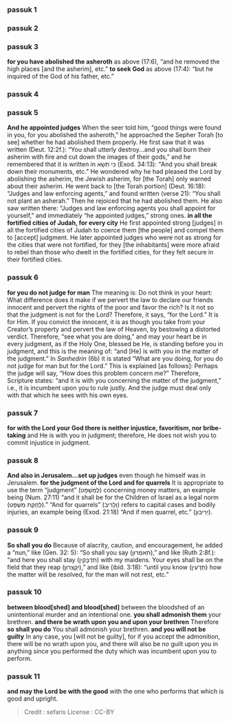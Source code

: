 
### passuk 1

### passuk 2

### passuk 3
<b>for you have abolished the asheroth</b> as above (17:6), “and he removed the high places [and the asherim], etc.”
<b>to seek God</b> as above (17:4): “but he inquired of the God of his father, etc.”

### passuk 4

### passuk 5
<b>And he appointed judges</b> When the seer told him, “good things were found in you, for you abolished the asheroth,” he approached the Sepher Torah [to see] whether he had abolished them properly. He first saw that it was written (Deut. 12:2f.): “You shall utterly destroy...and you shall burn their asherim with fire and cut down the images of their gods,” and he remembered that it is written in כִּי תִשָׂא (Exod. 34:13): “And you shall break down their monuments, etc.” He wondered why he had pleased the Lord by abolishing the asherim, the Jewish asherim, for [the Torah] only warned about their asherim. He went back to [the Torah portion] (Deut. 16:18): “Judges and law enforcing agents,” and found written (verse 21): “You shall not plant an asherah.” Then he rejoiced that he had abolished them. He also saw written there: “Judges and law enforcing agents you shall appoint for yourself,” and immediately “he appointed judges,” strong ones.
<b>in all the fortified cities of Judah, for every city</b> He first appointed strong [judges] in all the fortified cities of Judah to coerce them [the people] and compel them to [accept] judgment. He later appointed judges who were not as strong for the cities that were not fortified, for they [the inhabitants] were more afraid to rebel than those who dwelt in the fortified cities, for they felt secure in their fortified cities.

### passuk 6
<b>for you do not judge for man</b> The meaning is: Do not think in your heart: What difference does it make if we pervert the law to declare our friends innocent and pervert the rights of the poor and favor the rich? Is it not so that the judgment is not for the Lord? Therefore, it says, “for the Lord.” It is for Him. If you convict the innocent, it is as though you take from your Creator’s property and pervert the law of Heaven, by bestowing a distorted verdict. Therefore, “see what you are doing,” and may your heart be in every judgment, as if the Holy One, blessed be He, is standing before you in judgment, and this is the meaning of: “and [He] is with you in the matter of the judgment.” In <i>Sanhedrin</i> (6b) it is stated “What are you doing, for you do not judge for man but for the Lord.” This is explained [as follows]: Perhaps the judge will say, “How does this problem concern me?” Therefore, Scripture states: “and it is with you concerning the matter of the judgment,” i.e., it is incumbent upon you to rule justly. And the judge must deal only with that which he sees with his own eyes.

### passuk 7
<b>for with the Lord your God there is neither injustice, favoritism, nor bribe-taking</b> and He is with you in judgment; therefore, He does not wish you to commit injustice in judgment.

### passuk 8
<b>And also in Jerusalem...set up judges</b> even though he himself was in Jerusalem.
<b>for the judgment of the Lord and for quarrels</b> It is appropriate to use the term “judgment” (לְמִשְׁפַּט) concerning money matters, an example being (Num. 27:11) “and it shall be for the Children of Israel as a legal norm (לְחֻקַּת מִשְׁפָּט).” “And for quarrels” (וְלָרִיב) refers to capital cases and bodily injuries, an example being (Exod. 21:18) “And if men quarrel, etc.” (יְרִיבוּן).

### passuk 9
<b>So shall you do</b> Because of alacrity, caution, and encouragement, he added a “nun,” like (Gen. 32: 5): “So shall you say (תאמְרוּן),” and like (Ruth 2:8f.): “and here you shall stay (תִדְבָּקִין) with my maidens. Your eyes shall be on the field that they reap (יִִִקְצרוּן),” and like (ibid. 3:18): “until you know (תֵּדְעִין) how the matter will be resolved, for the man will not rest, etc.”

### passuk 10
<b>between blood[shed] and blood[shed]</b> between the bloodshed of an unintentional murder and an intentional one.
<b>you shall admonish them</b> your brethren.
<b>and there be wrath upon you and upon your brethren</b> Therefore <b>so shall you do</b> You shall admonish your brethren.
<b>and you will not be guilty</b> In any case, you [will not be guilty], for if you accept the admonition, there will be no wrath upon you, and there will also be no guilt upon you in anything since you performed the duty which was incumbent upon you to perform.

### passuk 11
<b>and may the Lord be with the good</b> with the one who performs that which is good and upright.

>Credit : sefaris
>License : CC-BY